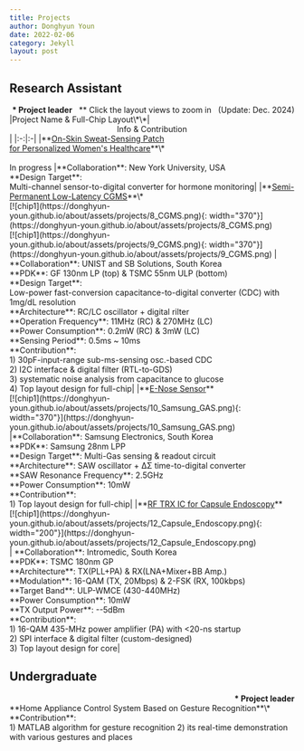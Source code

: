 ```yaml
---
title: Projects
author: Donghyun Youn
date: 2022-02-06
category: Jekyll
layout: post
---
```


## Research Assistant
<div style="text-align: right"><b>* Project leader</b>&nbsp;&nbsp;&nbsp;** Click the layout views to zoom in&nbsp;&nbsp;&nbsp;(Update: Dec. 2024)</div>


<div class="table-wrapper" markdown="block">
|Project Name & Full-Chip Layout\*\*|<center>Info & Contribution</center>|
|:-:|:-|
|**<u>On-Skin Sweat-Sensing Patch <br> for Personalized Women's Healthcare</u>**\* <br><br> In progress |**Collaboration**: New York University, USA <br> **Design Target**: <br>Multi-channel sensor-to-digital converter for hormone monitoring|
|**<u>Semi-Permanent Low-Latency CGMS</u>**\* <br>[![chip1](https://donghyun-youn.github.io/about/assets/projects/8_CGMS.png){: width="370"}](https://donghyun-youn.github.io/about/assets/projects/8_CGMS.png) <br> [![chip1](https://donghyun-youn.github.io/about/assets/projects/9_CGMS.png){: width="370"}](https://donghyun-youn.github.io/about/assets/projects/9_CGMS.png) |  **Collaboration**: UNIST and SB Solutions, South Korea <br> **PDK**: GF 130nm LP (top) & TSMC 55nm ULP (bottom) <br> **Design Target**: <br> Low-power fast-conversion capacitance-to-digital converter (CDC) with 1mg/dL resolution <br> **Architecture**: RC/LC oscillator + digital rilter <br> **Operation Frequency**: 11MHz (RC) & 270MHz (LC) <br> **Power Consumption**: 0.2mW (RC) & 3mW (LC)<br> **Sensing Period**: 0.5ms ~ 10ms <br> **Contribution**: <br> 1) 30pF-input-range sub-ms-sensing osc.-based CDC<br> 2) I2C interface & digital filter (RTL-to-GDS) <br> 3) systematic noise analysis from capacitance to glucose <br> 4) Top layout design for full-chip|
|**<u>E-Nose Sensor</u>** <br>[![chip1](https://donghyun-youn.github.io/about/assets/projects/10_Samsung_GAS.png){: width="370"}](https://donghyun-youn.github.io/about/assets/projects/10_Samsung_GAS.png) <br> |**Collaboration**: Samsung Electronics, South Korea <br> **PDK**: Samsung 28nm LPP <br> **Design Target**: Multi-Gas sensing & readout circuit <br> **Architecture**: SAW oscillator + ΔΣ time-to-digital converter<br> **SAW Resonance Frequency**: 2.5GHz <br> **Power Consumption**: 10mW <br> **Contribution**: <br> 1) Top layout design for full-chip|
|**<u>RF TRX IC for Capsule Endoscopy</u>** <br> [![chip1](https://donghyun-youn.github.io/about/assets/projects/12_Capsule_Endoscopy.png){: width="200"}](https://donghyun-youn.github.io/about/assets/projects/12_Capsule_Endoscopy.png) <br> | **Collaboration**: Intromedic, South Korea <br> **PDK**: TSMC 180nm GP <br> **Architecture**: TX(PLL+PA) & RX(LNA+Mixer+BB Amp.) <br> **Modulation**: 16-QAM (TX, 20Mbps) & 2-FSK (RX, 100kbps) <br> **Target Band**: ULP-WMCE (430-440MHz)<br> **Power Consumption**: 10mW<br> **TX Output Power**: --5dBm<br> **Contribution**: <br> 1) 16-QAM 435-MHz power amplifier (PA) with <20-ns startup <br> 2) SPI interface & digital filter (custom-designed) <br> 3) Top layout design for core|

</div>

## Undergraduate
<div style="text-align: right"><b>* Project leader</b></div>
**Home Appliance Control System Based on Gesture Recognition**\*
**Contribution**: <br> 1) MATLAB algorithm for gesture recognition 2) its real-time demonstration with various gestures and places
